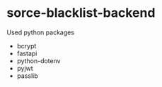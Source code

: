 # sorce-blacklist-backend

Used python packages
- bcrypt
- fastapi
- python-dotenv
- pyjwt
- passlib